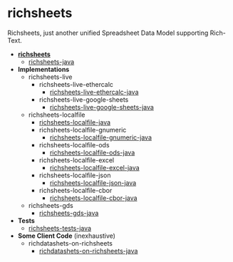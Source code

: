 # richsheets
Richsheets, just another unified Spreadsheet Data Model supporting Rich-Text.

+ **[richsheets](https://github.com/PuppyPi/richsheets)**
   + [richsheets-java](https://github.com/PuppyPi/richsheets-java)
+ **Implementations**
   + richsheets-live
      + richsheets-live-ethercalc
         + [richsheets-live-ethercalc-java](https://github.com/PuppyPi/richsheets-live-ethercalc-java)
      + richsheets-live-google-sheets
         + [richsheets-live-google-sheets-java](https://github.com/PuppyPi/richsheets-live-google-sheets-java)
   + richsheets-localfile
      + [richsheets-localfile-java](https://github.com/PuppyPi/richsheets-localfile-java)
      + richsheets-localfile-gnumeric
         + [richsheets-localfile-gnumeric-java](https://github.com/PuppyPi/richsheets-localfile-gnumeric-java)
      + richsheets-localfile-ods
         + [richsheets-localfile-ods-java](https://github.com/PuppyPi/richsheets-localfile-ods-java)
      + richsheets-localfile-excel
         + [richsheets-localfile-excel-java](https://github.com/PuppyPi/richsheets-localfile-excel-java)
      + richsheets-localfile-json
         + [richsheets-localfile-json-java](https://github.com/PuppyPi/richsheets-localfile-json-java)
      + richsheets-localfile-cbor
         + [richsheets-localfile-cbor-java](https://github.com/PuppyPi/richsheets-localfile-cbor-java)
   + richsheets-gds
      + [richsheets-gds-java](https://github.com/PuppyPi/richsheets-gds-java)
+ **Tests**
   + [richsheets-tests-java](https://github.com/PuppyPi/richsheets-tests-java)
+ **Some Client Code** (inexhaustive)
   + richdatashets-on-richsheets
      + [richdatashets-on-richsheets-java](https://github.com/PuppyPi/richdatashets-on-richsheets-java)
